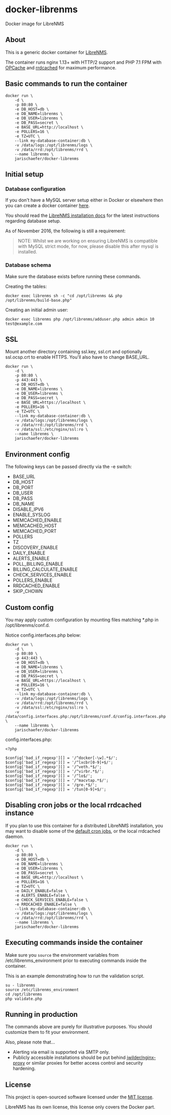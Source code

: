 # docker-librenms
Docker image for LibreNMS

## About

This is a generic docker container for [LibreNMS](http://www.librenms.org/).

The container runs nginx 1.13+ with HTTP/2 support and PHP 7.1 FPM
with [OPCache](http://php.net/manual/en/book.opcache.php) and
[rrdcached](https://oss.oetiker.ch/rrdtool/doc/rrdcached.en.html) for maximum performance.

## Basic commands to run the container

	docker run \
		-d \
		-p 80:80 \
		-e DB_HOST=db \
		-e DB_NAME=librenms \
		-e DB_USER=librenms \
		-e DB_PASS=secret \
		-e BASE_URL=http://localhost \
		-e POLLERS=16 \
		-e TZ=UTC \
		--link my-database-container:db \
		-v /data/logs:/opt/librenms/logs \
		-v /data/rrd:/opt/librenms/rrd \
		--name librenms \
		jarischaefer/docker-librenms

## Initial setup

### Database configuration

If you don't have a MySQL server setup either in Docker or elsewhere
then you can create a docker container [here](MYSQL.md).

You should read the [LibreNMS installation docs](http://docs.librenms.org/Installation/Installation-Ubuntu-1604-Nginx/)
for the latest instructions regarding database setup.

As of November 2016, the following is still a requirement:

> NOTE: Whilst we are working on ensuring LibreNMS is compatible with MySQL strict mode, for now, please disable this after mysql is installed.

### Database schema

Make sure the database exists before running these commands.

Creating the tables:

	docker exec librenms sh -c "cd /opt/librenms && php /opt/librenms/build-base.php"

Creating an initial admin user:

	docker exec librenms php /opt/librenms/adduser.php admin admin 10 test@example.com

## SSL

Mount another directory containing ssl.key, ssl.crt and optionally ssl.ocsp.crt to enable HTTPS.
You'll also have to change BASE_URL.

	docker run \
		-d \
		-p 80:80 \
		-p 443:443 \
		-e DB_HOST=db \
		-e DB_NAME=librenms \
		-e DB_USER=librenms \
		-e DB_PASS=secret \
		-e BASE_URL=https://localhost \
		-e POLLERS=16 \
		-e TZ=UTC \
		--link my-database-container:db \
		-v /data/logs:/opt/librenms/logs \
		-v /data/rrd:/opt/librenms/rrd \
		-v /data/ssl:/etc/nginx/ssl:ro \
		--name librenms \
		jarischaefer/docker-librenms

## Environment config

The following keys can be passed directly via the -e switch:

* BASE_URL
* DB_HOST
* DB_PORT
* DB_USER
* DB_PASS
* DB_NAME
* DISABLE_IPV6
* ENABLE_SYSLOG
* MEMCACHED_ENABLE
* MEMCACHED_HOST
* MEMCACHED_PORT
* POLLERS
* TZ
* DISCOVERY_ENABLE
* DAILY_ENABLE
* ALERTS_ENABLE
* POLL_BILLING_ENABLE
* BILLING_CALCULATE_ENABLE
* CHECK_SERVICES_ENABLE
* POLLERS_ENABLE
* RRDCACHED_ENABLE
* SKIP_CHOWN

## Custom config

You may apply custom configuration by mounting files matching
*.php in /opt/librenms/conf.d.

Notice config.interfaces.php below:

	docker run \
		-d \
		-p 80:80 \
		-p 443:443 \
		-e DB_HOST=db \
		-e DB_NAME=librenms \
		-e DB_USER=librenms \
		-e DB_PASS=secret \
		-e BASE_URL=https://localhost \
		-e POLLERS=16 \
		-e TZ=UTC \
		--link my-database-container:db \
		-v /data/logs:/opt/librenms/logs \
		-v /data/rrd:/opt/librenms/rrd \
		-v /data/ssl:/etc/nginx/ssl:ro \
		-v /data/config.interfaces.php:/opt/librenms/conf.d/config.interfaces.php \
		--name librenms \
		jarischaefer/docker-librenms

config.interfaces.php:
```
<?php

$config['bad_if_regexp'][] = '/^docker[-\w].*$/';
$config['bad_if_regexp'][] = '/^lxcbr[0-9]+$/';
$config['bad_if_regexp'][] = '/^veth.*$/';
$config['bad_if_regexp'][] = '/^virbr.*$/';
$config['bad_if_regexp'][] = '/^lo$/';
$config['bad_if_regexp'][] = '/^macvtap.*$/';
$config['bad_if_regexp'][] = '/gre.*$/';
$config['bad_if_regexp'][] = '/tun[0-9]+$/';
```

## Disabling cron jobs or the local rrdcached instance

If you plan to use this container for a distributed LibreNMS installation, you may want to disable some of
the [default cron jobs](https://github.com/jarischaefer/docker-librenms/blob/master/files/etc/cron.d/librenms),
or the local rrdcached daemon.

	docker run \
		-d \
		-p 80:80 \
		-e DB_HOST=db \
		-e DB_NAME=librenms \
		-e DB_USER=librenms \
		-e DB_PASS=secret \
		-e BASE_URL=http://localhost \
		-e POLLERS=16 \
		-e TZ=UTC \
		-e DAILY_ENABLE=false \
		-e ALERTS_ENABLE=false \
		-e CHECK_SERVICES_ENABLE=false \
		-e RRDCACHED_ENABLE=false \
		--link my-database-container:db \
		-v /data/logs:/opt/librenms/logs \
		-v /data/rrd:/opt/librenms/rrd \
		--name librenms \
		jarischaefer/docker-librenms

## Executing commands inside the container

Make sure you `source` the environment variables from /etc/librenms_environment
prior to executing commands inside the container.

This is an example demonstrating how to run the validation script.

	su - librenms
	source /etc/librenms_environment
	cd /opt/librenms
	php validate.php

## Running in production

The commands above are purely for illustrative purposes.
You should customize them to fit your environment.

Also, please note that...

* Alerting via email is supported via SMTP only.
* Publicly accessible installations should be put behind
[jwilder/nginx-proxy](https://github.com/jwilder/nginx-proxy) or
similar proxies for better access control and security hardening.

## License

This project is open-sourced software licensed under the [MIT license](http://opensource.org/licenses/MIT).

LibreNMS has its own license, this license only covers the Docker part.
